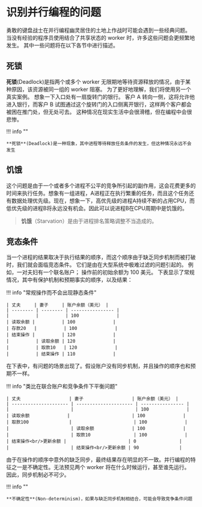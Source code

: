 # 识别并行编程的问题

勇敢的键盘战士在并行编程幽灵居住的土地上作战时可能会遇到一些经典问题。 当没有经验的程序员使用结合了共享状态的 worker 时，许多这些问题会更频繁地发生。 其中一些问题将在以下各节中进行描述。

## 死锁

**死锁**(Deadlock)是指两个或多个 worker 无限期地等待资源释放的情况，由于某种原因，该资源被同一组的 worker 阻塞。 为了更好地理解，我们将使用另一个真实案例。 想象一下入口处有一扇旋转门的银行。 客户 A 转向一侧，这将允许他进入银行，而客户 B 试图通过这个旋转门的入口侧离开银行，这样两个客户都会被困在推门处，但无处可去。 这种情况在现实生活中会很滑稽，但在编程中会很悲惨。

!!! info ""

    **死锁**(Deadlock)是一种现象，其中进程等待释放任务条件的发生，但这种情况永远不会发生

## 饥饿

这个问题是由于一个或者多个进程不公平的竞争所引起的副作用，这会花费更多的时间来执行任务。想象有一组进程，A进程正在执行繁重的任务，而且这个任务还有数据处理优先级。现在，想象一下，高优先级的进程A持续不断的占用CPU，而低优先级的进程B将永远没有机会。因此可以说进程B在CPU周期中是饥饿的。

> **饥饿**（Starvation）是由于进程排名策略调整不当造成的。

## 竞态条件

当一个进程的结果取决于执行结果的顺序，而这个顺序由于缺乏同步机制而被打破时，我们就会面临竞态条件。 它们是由在大型系统中极难过滤的问题引起的。 例如，一对夫妇有一个联名账户； 操作前的初始余额为 100 美元。 下表显示了常规情况，其中有保护机制和预期事实的顺序，以及结果：

!!! info "常规操作而不会出现静态条件"

    | 丈夫     | 妻子     | 账户余额（美元） |
    | -------- | -------- | ---------------- |
    |          |          | 100              |
    | 读取余额 |          | 100              |
    | 存款20   |          | 100              |
    | 结束操作 |          | 120              |
    |          | 读取余额 | 120              |
    |          | 取款10   | 120              |
    |          | 结束操作 | 110              |

在下表中，有问题的场景出现了。假设账户没有同步机制，并且操作的顺序也和预期不一样。

!!! info "类比在联合账户和竞争条件下平衡问题"

    | 丈夫                  | 妻子                  | 账户余额（美元） |
    | --------------------- | --------------------- | ---------------- |
    |                       |                       | 100              |
    | 读取余额              |                       | 100              |
    | 取款100               |                       | 100              |
    |                       | 读取余额              | 100              |
    |                       | 取款10                | 100              |
    | 结束操作<br/>更新余额 |                       | 0                |
    |                       | 结束操作<br/>更新余额 | 90               |

由于在操作的顺序中意外的缺乏同步，最终结果存在明显的不一致。并行编程的特征之一是不确定性。无法预见两个 worker 将在什么时候运行，甚至谁先运行。 因此，同步机制必不可少。

!!! info ""

    **不确定性**(Non-determinism)，如果与缺乏同步机制相结合，可能会导致竞争条件问题
